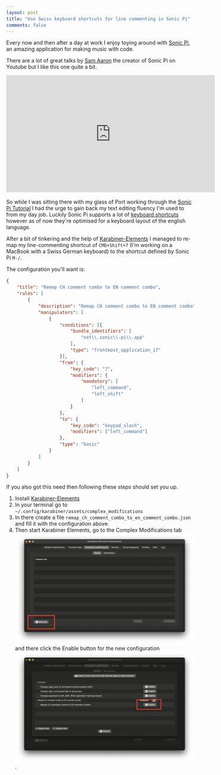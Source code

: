 ```yaml
---
layout: post
title: "Use Swiss keyboard shortcuts for line commenting in Sonic Pi"
comments: false
---
```


Every now and then after a day at work I enjoy toying around with [Sonic Pi](https://sonic-pi.net/), an amazing application for making music with code.

There are a lot of great talks by [Sam Aaron](http://sam.aaron.name/) the creator of Sonic Pi on Youtube but I like this one quite a bit.

<iframe width="560" height="315" src="https://www.youtube.com/embed/OLLwG_SN8oo" title="YouTube video player" frameborder="0" allow="accelerometer; autoplay; clipboard-write; encrypted-media; gyroscope; picture-in-picture" allowfullscreen></iframe>

So while I was sitting there with my glass of Port working through the [Sonic Pi Tutorial](https://sonic-pi.net/tutorial.html) I had the urge to gain back my text editing fluency I'm used to from my day job. Luckily Sonic Pi supports a lot of [keyboard shortcuts](https://sonic-pi.net/tutorial.html#section-B-1) however as of now they're optimised for a keyboard layout of the english language.

After a bit of tinkering and the help of [Karabiner-Elements](https://karabiner-elements.pqrs.org/) I managed to re-map my line-commenting shortcut of `CMD+Shift+7` (I'm working on a MacBook with a Swiss German keyboard) to the shortcut defined by Sonic Pi `M-/`.

The configuration you'll want is:

```json
{
	"title": "Remap CH comment combo to EN comment combo",
	"rules": [
		{
			"description": "Remap CH comment combo to EN comment combo",
			"manipulators": [
				{
					"conditions": [{
                        "bundle_identifiers": [
                            "net\\.sonic\\-pi\\.app"
                        ],
                        "type": "frontmost_application_if"
                    }],
					"from": {
						"key_code": "7",
                        "modifiers": {
							"mandatory": [
								"left_command",
								"left_shift"
							]
						} 
					},
					"to": {
						"key_code": "keypad_slash",
						"modifiers": ["left_command"]
					},
					"type": "basic"
				}
			]
		}
	]
}
```

If you also got this need then following these steps should set you up.

1. Install [Karabiner-Elements](https://karabiner-elements.pqrs.org/)
2. In your terminal go to `~/.config/karabiner/assets/complex_modifications`
3. In there create a file `remap_ch_comment_combo_to_en_comment_combo.json` and fill it with the configuration above.
4. Then start Karabiner Elements, go to the Complex Modifications tab ![Complex Modifications tab](/images/2022-07-14-1.png) and there click the Enable button for the new configuration ![Enable button](/images/2022-07-14-2.png).


